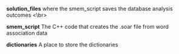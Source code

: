 **solution_files** where the smem_script saves the database analysis outcomes <\br>

**smem_script** The C++ code that creates the .soar file from word association data

**dictionaries** A place to store the dictionaries
